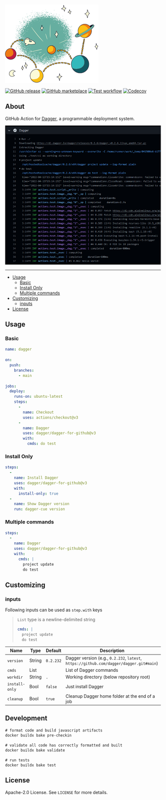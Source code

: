 ![Dagger](.github/dagger.png)

[![GitHub release](https://img.shields.io/github/release/dagger/dagger-for-github.svg?style=flat-square)](https://github.com/dagger/dagger-for-github/releases/latest)
[![GitHub marketplace](https://img.shields.io/badge/marketplace-dagger--action-blue?logo=github&style=flat-square)](https://github.com/marketplace/actions/dagger-for-github)
[![Test workflow](https://img.shields.io/github/workflow/status/dagger/dagger-for-github/test?label=test&logo=github&style=flat-square)](https://github.com/dagger/dagger-for-github/actions?workflow=test)
[![Codecov](https://img.shields.io/codecov/c/github/dagger/dagger-for-github?logo=codecov&style=flat-square)](https://codecov.io/gh/dagger/dagger-for-github)

## About

GitHub Action for [Dagger](https://dagger.io), a programmable deployment system.

![Screenshot](.github/dagger-for-github.png)

___

* [Usage](#usage)
  * [Basic](#basic)
  * [Install Only](#install-only)
  * [Multiple commands](#multiple-commands)
* [Customizing](#customizing)
  * [inputs](#inputs)
* [License](#license)

## Usage

### Basic

```yaml
name: dagger

on:
  push:
    branches:
      - main

jobs:
  deploy:
    runs-on: ubuntu-latest
    steps:
      -
        name: Checkout
        uses: actions/checkout@v3
      -
        name: Dagger
        uses: dagger/dagger-for-github@v3
        with:
          cmds: do test
```

### Install Only

```yaml
steps:
  -
    name: Install Dagger
    uses: dagger/dagger-for-github@v3
    with:
      install-only: true
  -
    name: Show Dagger version
    run: dagger-cue version
```

### Multiple commands

```yaml
steps:
  -
    name: Dagger
    uses: dagger/dagger-for-github@v3
    with:
      cmds: |
        project update
        do test
```

## Customizing

### inputs

Following inputs can be used as `step.with` keys

> `List` type is a newline-delimited string
> ```yaml
> cmds: |
>   project update
>   do test
> ```

| Name           | Type   | Default | Description                                                                            |
|----------------|--------|---------|----------------------------------------------------------------------------------------|
| `version`      | String | `0.2.232`   | Dagger version (e.g., `0.2.232`, `latest`, `https://github.com/dagger/dagger.git#main`) |
| `cmds`         | List   |         | List of Dagger commands                                                                |
| `workdir`      | String | `.`     | Working directory (below repository root)                                              |
| `install-only` | Bool   | `false` | Just install Dagger                                                                    |
| `cleanup`      | Bool   | `true`  | Cleanup Dagger home folder at the end of a job                                         |

## Development

```shell
# format code and build javascript artifacts
docker buildx bake pre-checkin

# validate all code has correctly formatted and built
docker buildx bake validate

# run tests
docker buildx bake test
```

## License

Apache-2.0 License. See `LICENSE` for more details.
